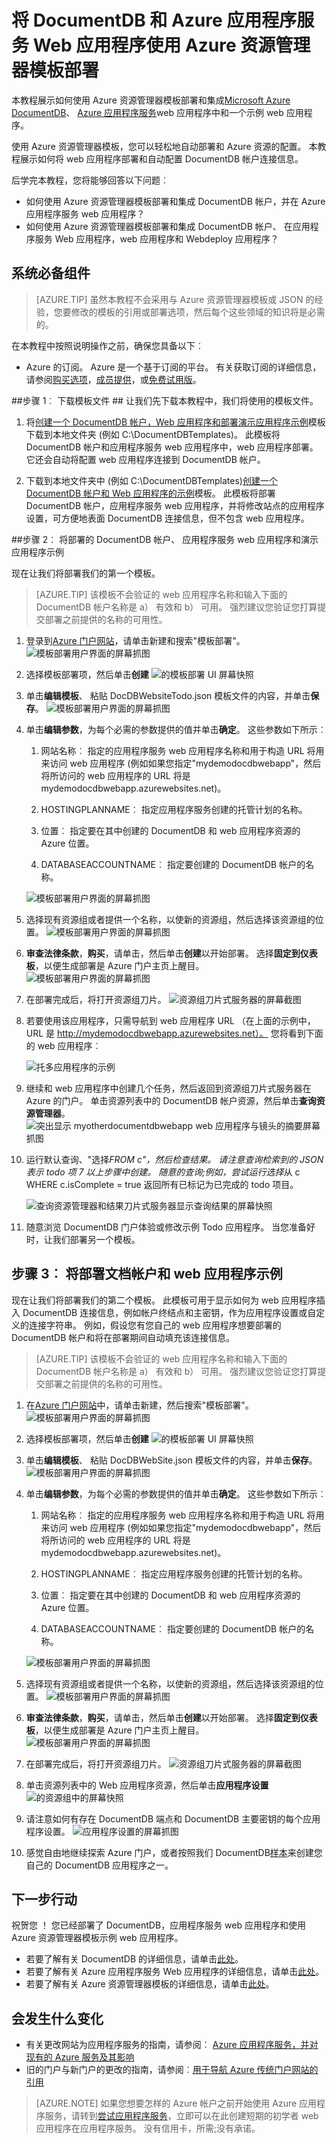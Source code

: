 <properties 
    pageTitle="将 DocumentDB 和 Azure 应用程序服务 Web 应用程序使用 Azure 资源管理器模板部署 |Microsoft Azure" 
    description="了解如何将 DocumentDB 帐户，Azure 应用程序服务 Web 应用程序和使用 Azure 资源管理器模板示例 web 应用程序部署。" 
    services="documentdb, app-service\web" 
    authors="h0n" 
    manager="jhubbard" 
    editor="monicar" 
    documentationCenter=""/>

<tags 
    ms.service="documentdb" 
    ms.workload="data-services" 
    ms.tgt_pltfrm="na" 
    ms.devlang="na" 
    ms.topic="article" 
    ms.date="08/02/2016" 
    ms.author="hawong"/>

# <a name="deploy-documentdb-and-azure-app-service-web-apps-using-an-azure-resource-manager-template"></a>将 DocumentDB 和 Azure 应用程序服务 Web 应用程序使用 Azure 资源管理器模板部署

本教程展示如何使用 Azure 资源管理器模板部署和集成[Microsoft Azure DocumentDB](https://azure.microsoft.com/services/documentdb/)、 [Azure 应用程序服务](http://go.microsoft.com/fwlink/?LinkId=529714)web 应用程序中和一个示例 web 应用程序。

使用 Azure 资源管理器模板，您可以轻松地自动部署和 Azure 资源的配置。  本教程展示如何将 web 应用程序部署和自动配置 DocumentDB 帐户连接信息。

后学完本教程，您将能够回答以下问题︰  

-   如何使用 Azure 资源管理器模板部署和集成 DocumentDB 帐户，并在 Azure 应用程序服务 web 应用程序？
-   如何使用 Azure 资源管理器模板部署和集成 DocumentDB 帐户、 在应用程序服务 Web 应用程序，web 应用程序和 Webdeploy 应用程序？

<a id="Prerequisites"></a>
## <a name="prerequisites"></a>系统必备组件
> [AZURE.TIP] 虽然本教程不会采用与 Azure 资源管理器模板或 JSON 的经验，您要修改的模板的引用或部署选项，然后每个这些领域的知识将是必需的。

在本教程中按照说明操作之前，确保您具备以下︰

- Azure 的订阅。 Azure 是一个基于订阅的平台。  有关获取订阅的详细信息，请参阅[购买选项](https://azure.microsoft.com/pricing/purchase-options/)，[成员提供](https://azure.microsoft.com/pricing/member-offers/)，或[免费试用版](https://azure.microsoft.com/pricing/free-trial/)。

##<a id="CreateDB"></a>步骤 1︰ 下载模板文件 ##
让我们先下载本教程中，我们将使用的模板文件。

1. 将[创建一个 DocumentDB 帐户，Web 应用程序和部署演示应用程序示例](https://portalcontent.blob.core.windows.net/samples/DocDBWebsiteTodo.json)模板下载到本地文件夹 (例如 C:\DocumentDBTemplates)。 此模板将 DocumentDB 帐户和应用程序服务 web 应用程序中，web 应用程序部署。  它还会自动将配置 web 应用程序连接到 DocumentDB 帐户。

2. 下载到本地文件夹中 (例如 C:\DocumentDBTemplates)[创建一个 DocumentDB 帐户和 Web 应用程序的示例](https://portalcontent.blob.core.windows.net/samples/DocDBWebSite.json)模板。 此模板将部署 DocumentDB 帐户，应用程序服务 web 应用程序，并将修改站点的应用程序设置，可方便地表面 DocumentDB 连接信息，但不包含 web 应用程序。  

<a id="Build"></a>
##<a name="step-2-deploy-the-documentdb-account-app-service-web-app-and-demo-application-sample"></a>步骤 2︰ 将部署的 DocumentDB 帐户、 应用程序服务 web 应用程序和演示应用程序示例

现在让我们将部署我们的第一个模板。

> [AZURE.TIP] 该模板不会验证的 web 应用程序名称和输入下面的 DocumentDB 帐户名称是 a） 有效和 b） 可用。  强烈建议您验证您打算提交部署之前提供的名称的可用性。

1. 登录到[Azure 门户网站](https://portal.azure.com)，请单击新建和搜索"模板部署"。
    ![模板部署用户界面的屏幕抓图](./media/documentdb-create-documentdb-website/TemplateDeployment1.png)

2. 选择模板部署项，然后单击**创建**
    ![的模板部署 UI 屏幕快照](./media/documentdb-create-documentdb-website/TemplateDeployment2.png)

3.  单击**编辑模板**、 粘贴 DocDBWebsiteTodo.json 模板文件的内容，并单击**保存**。
    ![模板部署用户界面的屏幕抓图](./media/documentdb-create-documentdb-website/TemplateDeployment3.png)

4. 单击**编辑参数**，为每个必需的参数提供的值并单击**确定**。  这些参数如下所示︰

    1. 网站名称︰ 指定的应用程序服务 web 应用程序名称和用于构造 URL 将用来访问 web 应用程序 (例如如果您指定"mydemodocdbwebapp"，然后将所访问的 web 应用程序的 URL 将是 mydemodocdbwebapp.azurewebsites.net)。

    2. HOSTINGPLANNAME︰ 指定应用程序服务创建的托管计划的名称。

    3. 位置︰ 指定要在其中创建的 DocumentDB 和 web 应用程序资源的 Azure 位置。

    4. DATABASEACCOUNTNAME︰ 指定要创建的 DocumentDB 帐户的名称。   

    ![模板部署用户界面的屏幕抓图](./media/documentdb-create-documentdb-website/TemplateDeployment4.png)

5. 选择现有资源组或者提供一个名称，以使新的资源组，然后选择该资源组的位置。
    ![模板部署用户界面的屏幕抓图](./media/documentdb-create-documentdb-website/TemplateDeployment5.png)
  
6.  **审查法律条款**，**购买**，请单击，然后单击**创建**以开始部署。  选择**固定到仪表板**，以便生成部署是 Azure 门户主页上醒目。
    ![模板部署用户界面的屏幕抓图](./media/documentdb-create-documentdb-website/TemplateDeployment6.png)

7.  在部署完成后，将打开资源组刀片。
    ![资源组刀片式服务器的屏幕截图](./media/documentdb-create-documentdb-website/TemplateDeployment7.png)  

8.  若要使用该应用程序，只需导航到 web 应用程序 URL （在上面的示例中，URL 是 http://mydemodocdbwebapp.azurewebsites.net）。  您将看到下面的 web 应用程序︰

    ![托多应用程序的示例](./media/documentdb-create-documentdb-website/image2.png)

9. 继续和 web 应用程序中创建几个任务，然后返回到资源组刀片式服务器在 Azure 的门户。 单击资源列表中的 DocumentDB 帐户资源，然后单击**查询资源管理器**。
    ![突出显示 myotherdocumentdbwebapp web 应用程序与镜头的摘要屏幕抓图](./media/documentdb-create-documentdb-website/TemplateDeployment8.png)  

10. 运行默认查询、"选择*FROM c"，然后检查结果。 请注意查询检索到的 JSON 表示 todo 项 7 以上步骤中创建。 随意的查询;例如，尝试运行选择*从 c WHERE c.isComplete = true 返回所有已标记为已完成的 todo 项目。

    ![查询资源管理器和结果刀片式服务器显示查询结果的屏幕快照](./media/documentdb-create-documentdb-website/image5.png)

11. 随意浏览 DocumentDB 门户体验或修改示例 Todo 应用程序。  当您准备好时，让我们部署另一个模板。
    
<a id="Build"></a> 
## <a name="step-3-deploy-the-document-account-and-web-app-sample"></a>步骤 3︰ 将部署文档帐户和 web 应用程序示例

现在让我们将部署我们的第二个模板。  此模板可用于显示如何为 web 应用程序插入 DocumentDB 连接信息，例如帐户终结点和主密钥，作为应用程序设置或自定义的连接字符串。 例如，假设您有您自己的 web 应用程序想要部署的 DocumentDB 帐户和将在部署期间自动填充该连接信息。

> [AZURE.TIP] 该模板不会验证的 web 应用程序名称和输入下面的 DocumentDB 帐户名称是 a） 有效和 b） 可用。  强烈建议您验证您打算提交部署之前提供的名称的可用性。

1. 在[Azure 门户网站](https://portal.azure.com)中，请单击新建，然后搜索"模板部署"。
    ![模板部署用户界面的屏幕抓图](./media/documentdb-create-documentdb-website/TemplateDeployment1.png)

2. 选择模板部署项，然后单击**创建**
    ![的模板部署 UI 屏幕快照](./media/documentdb-create-documentdb-website/TemplateDeployment2.png)

3.  单击**编辑模板**、 粘贴 DocDBWebSite.json 模板文件的内容，并单击**保存**。
    ![模板部署用户界面的屏幕抓图](./media/documentdb-create-documentdb-website/TemplateDeployment3.png)

4. 单击**编辑参数**，为每个必需的参数提供的值并单击**确定**。  这些参数如下所示︰

    1. 网站名称︰ 指定的应用程序服务 web 应用程序名称和用于构造 URL 将用来访问 web 应用程序 (例如如果您指定"mydemodocdbwebapp"，然后将所访问的 web 应用程序的 URL 将是 mydemodocdbwebapp.azurewebsites.net)。

    2. HOSTINGPLANNAME︰ 指定应用程序服务创建的托管计划的名称。

    3. 位置︰ 指定要在其中创建的 DocumentDB 和 web 应用程序资源的 Azure 位置。

    4. DATABASEACCOUNTNAME︰ 指定要创建的 DocumentDB 帐户的名称。   

    ![模板部署用户界面的屏幕抓图](./media/documentdb-create-documentdb-website/TemplateDeployment4.png)

5. 选择现有资源组或者提供一个名称，以使新的资源组，然后选择该资源组的位置。
    ![模板部署用户界面的屏幕抓图](./media/documentdb-create-documentdb-website/TemplateDeployment5.png)
  
6.  **审查法律条款**，**购买**，请单击，然后单击**创建**以开始部署。  选择**固定到仪表板**，以便生成部署是 Azure 门户主页上醒目。
    ![模板部署用户界面的屏幕抓图](./media/documentdb-create-documentdb-website/TemplateDeployment6.png)

7.  在部署完成后，将打开资源组刀片。
    ![资源组刀片式服务器的屏幕截图](./media/documentdb-create-documentdb-website/TemplateDeployment7.png)  

8. 单击资源列表中的 Web 应用程序资源，然后单击**应用程序设置**
    ![的资源组中的屏幕快照](./media/documentdb-create-documentdb-website/TemplateDeployment9.png)  

9. 请注意如何有存在 DocumentDB 端点和 DocumentDB 主要密钥的每个应用程序设置。
    ![应用程序设置的屏幕抓图](./media/documentdb-create-documentdb-website/TemplateDeployment10.png)  

10. 感觉自由地继续探索 Azure 门户，或者按照我们 DocumentDB[样本](http://go.microsoft.com/fwlink/?LinkID=402386)来创建您自己的 DocumentDB 应用程序之一。

    
    
<a name="NextSteps"></a>
## <a name="next-steps"></a>下一步行动

祝贺您 ！ 您已经部署了 DocumentDB，应用程序服务 web 应用程序和使用 Azure 资源管理器模板示例 web 应用程序。

- 若要了解有关 DocumentDB 的详细信息，请单击[此处](http://azure.com/docdb)。
- 若要了解有关 Azure 应用程序服务 Web 应用程序的详细信息，请单击[此处](http://go.microsoft.com/fwlink/?LinkId=325362)。
- 若要了解有关 Azure 资源管理器模板的详细信息，请单击[此处](https://msdn.microsoft.com/library/azure/dn790549.aspx)。


## <a name="whats-changed"></a>会发生什么变化
* 有关更改网站为应用程序服务的指南，请参阅︰ [Azure 应用程序服务，并对现有的 Azure 服务及其影响](http://go.microsoft.com/fwlink/?LinkId=529714)
* 旧的门户与新门户的更改的指南，请参阅︰[用于导航 Azure 传统门户网站的引用](http://go.microsoft.com/fwlink/?LinkId=529715)

>[AZURE.NOTE] 如果您想要怎样的 Azure 帐户之前开始使用 Azure 应用程序服务，请转到[尝试应用程序服务](http://go.microsoft.com/fwlink/?LinkId=523751)，立即可以在此创建短期的初学者 web 应用程序在应用程序服务。 没有信用卡，所需;没有承诺。
 
